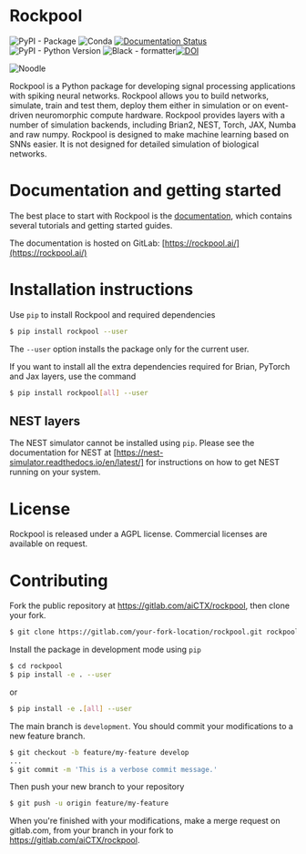 # Rockpool

![PyPI - Package](https://img.shields.io/pypi/v/rockpool) ![Conda](https://img.shields.io/conda/v/conda-forge/rockpool) [![Documentation Status](https://img.shields.io/badge/docs-ok-green)](https://rockpool.ai) ![PyPI - Python Version](https://img.shields.io/pypi/pyversions/rockpool?logo=python) ![Black - formatter](https://img.shields.io/badge/code_style-black-black)[![DOI](https://zenodo.org/badge/DOI/10.5281/zenodo.3773845.svg)](https://doi.org/10.5281/zenodo.3773845)

![Noodle](https://rockpool.ai/_static/noodle-small.png)

Rockpool is a Python package for developing signal processing applications with spiking neural networks. Rockpool allows you to build networks, simulate, train and test them, deploy them either in simulation or on event-driven neuromorphic compute hardware. Rockpool provides layers with a number of simulation backends, including Brian2, NEST, Torch, JAX, Numba and raw numpy. Rockpool is designed to make machine learning based on SNNs easier. It is not designed for detailed simulation of biological networks.

# Documentation and getting started

The best place to start with Rockpool is the [documentation](https://rockpool.ai), which contains several tutorials and getting started guides.

The documentation is hosted on GitLab: [https://rockpool.ai/](https://rockpool.ai/)

# Installation instructions

Use `pip` to install Rockpool and required dependencies

```bash
$ pip install rockpool --user
```

The `--user` option installs the package only for the current user.

If you want to install all the extra dependencies required for Brian, PyTorch and Jax layers, use the command

```bash
$ pip install rockpool[all] --user
```

## NEST layers

The NEST simulator cannot be installed using `pip`. Please see the documentation for NEST at [https://nest-simulator.readthedocs.io/en/latest/] for instructions on how to get NEST running on your system.

# License

Rockpool is released under a AGPL license. Commercial licenses are available on request.

# Contributing

Fork the public repository at https://gitlab.com/aiCTX/rockpool, then clone your fork.

```bash
$ git clone https://gitlab.com/your-fork-location/rockpool.git rockpool
```

Install the package in development mode using `pip`

```bash
$ cd rockpool
$ pip install -e . --user
```

or

```bash
$ pip install -e .[all] --user
```

The main branch is `development`. You should commit your modifications to a new feature branch.

```bash
$ git checkout -b feature/my-feature develop
...
$ git commit -m 'This is a verbose commit message.'
```

Then push your new branch to your repository

```bash
$ git push -u origin feature/my-feature
```

When you're finished with your modifications, make a merge request on gitlab.com, from your branch in your fork to https://gitlab.com/aiCTX/rockpool.
